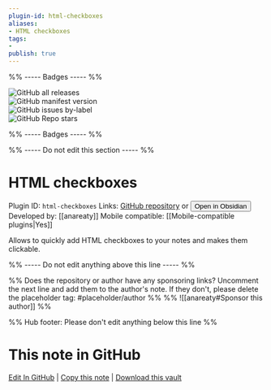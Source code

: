 ```yaml
---
plugin-id: html-checkboxes
aliases:
- HTML checkboxes
tags: 
- 
publish: true
---
```


%% ----- Badges ----- %%

![GitHub all releases](https://img.shields.io/github/downloads/anareaty/html-checkboxes/total?color=573E7A&logo=github&style=for-the-badge)   
![GitHub manifest version](https://img.shields.io/github/manifest-json/v/anareaty/html-checkboxes?color=573E7A&logo=github&style=for-the-badge)   
![GitHub issues by-label](https://img.shields.io/github/issues/anareaty/html-checkboxes/help%20wanted?color=573E7A&logo=github&style=for-the-badge)   
![GitHub Repo stars](https://img.shields.io/github/stars/anareaty/html-checkboxes?color=573E7A&logo=github&style=for-the-badge)

%% ----- Badges ----- %%

%% ----- Do not edit this section ----- %%

# HTML checkboxes

Plugin ID: `html-checkboxes`
Links: [GitHub repository](https://github.com/anareaty/html-checkboxes) or [<button id=HH>Open in Obsidian</button>](obsidian://show-plugin?id=html-checkboxes)
Developed by: [[anareaty]]
Mobile compatible: [[Mobile-compatible plugins|Yes]]

Allows to quickly add HTML checkboxes to your notes and makes them clickable.

%% ----- Do not edit anything above this line ----- %% 

%% Does the repository or author have any sponsoring links? Uncomment the next line and add them to the author's note. If they don't, please delete the placeholder tag: #placeholder/author %%
%% ![[anareaty#Sponsor this author]] %%

%% Hub footer: Please don't edit anything below this line %%

# This note in GitHub

<span class="git-footer">[Edit In GitHub](https://github.dev/obsidian-community/obsidian-hub/blob/main/02%20-%20Community%20Expansions/02.05%20All%20Community%20Expansions/Plugins/html-checkboxes.md "git-hub-edit-note") | [Copy this note](https://raw.githubusercontent.com/obsidian-community/obsidian-hub/main/02%20-%20Community%20Expansions/02.05%20All%20Community%20Expansions/Plugins/html-checkboxes.md "git-hub-copy-note") | [Download this vault](https://github.com/obsidian-community/obsidian-hub/archive/refs/heads/main.zip "git-hub-download-vault") </span>
